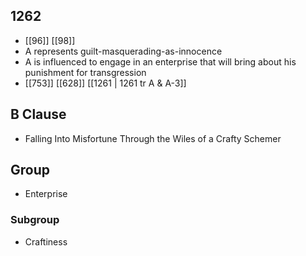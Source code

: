 ## 1262
- [[96]] [[98]] 
- A represents guilt-masquerading-as-innocence
- A is influenced to engage in an enterprise that will bring about his punishment for transgression
- [[753]] [[628]] [[1261 | 1261 tr A &amp; A-3]] 

## B Clause
- Falling Into Misfortune Through the Wiles of a Crafty Schemer

## Group
- Enterprise

### Subgroup
- Craftiness

